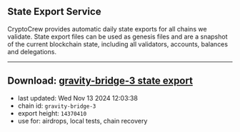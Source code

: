 ## State Export Service
CryptoCrew provides automatic daily state exports for all chains we validate. State export files can be used as genesis files and are a snapshot of the current blockchain state, including all validators, accounts, balances and delegations.

---
**Download: [gravity-bridge-3 state export](https://dl-eu2.ccvalidators.com/SERVICE/gravitybridge/gravity-bridge-3_export_14370410.json)**
---

- last updated: Wed Nov 13 2024 12:03:38
- chain id: `gravity-bridge-3`
- export height: `14370410`
- use for: airdrops, local tests, chain recovery
